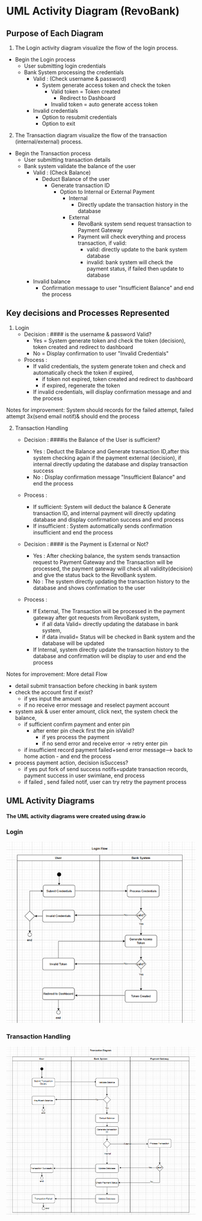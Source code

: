 <!-- [![Review Assignment Due Date](https://classroom.github.com/assets/deadline-readme-button-22041afd0340ce965d47ae6ef1cefeee28c7c493a6346c4f15d667ab976d596c.svg)](https://classroom.github.com/a/OEA-wQat) -->


# UML Activity Diagram (RevoBank)
## Purpose of Each Diagram

1. The Login activity diagram visualize the flow of the login process.
- Begin the Login process   
   - User submitting login credentials
   - Bank System processing the credentials 
     - Valid : (Check username & password)
        - System generate access token and check the token
            - Valid token = Token created
                - Redirect to Dashboard
            - Invalid token = auto generate access token
     - Invalid credentials
        - Option to resubmit credentials
        - Option to exit

2. The Transaction diagram visualize the flow of the transaction (internal/external) process.
- Begin the Transaction process   
   - User submitting transaction details
   - Bank system validate the balance of the user
     - Valid : (Check Balance)
        - Deduct Balance of the user
            - Generate transaction ID
                - Option to Internal or External Payment
                  - Internal
                    - Directly update the transaction history in the database
                  - External
                    - RevoBank system send request transaction to Payment Gateway
                    - Payment will check everything and process transaction, if valid:
                        - valid: directly update to the bank system database
                        - invalid: bank system will check the payment status, if failed then update to database
     - Invalid balance
        - Confirmation message to user "Insufficient Balance" and end the process


## Key decisions and Processes Represented 
1. Login 
    - Decision : #### is the username & password Valid?
        -   Yes = System generate token and check the token (decision), token created and redirect to dashboard
        - No = Display confirmation to user "Invalid Credentials" 
    - Process :
        - If valid credentials, the system generate token and check and automatically check the token if expired, 
            - if token not expired, token created and redirect to dashboard
            - if expired, regenerate the token
        - If invalid credentials, will display confirmation message and and the process

Notes for improvement: System should records for the failed attempt, failed attempt 3x(send email notif)& should end the process

2. Transaction Handling
    - Decision : ####is the Balance of the User is sufficient?
        -   Yes : Deduct the Balance and Generate transaction ID,after this system checking again if the payment external (decision), if internal directly updating the database and display transaction success
        -   No : Display confirmation message "Insufficient Balance" and end the process
    - Process :
        - If sufficient: System will deduct the balance & Generate transaction ID, and internal payment will directly updating database and display confirmation success and end process
        - If insufficient : System automatically sends confirmation insufficient and end the process


    - Decision : #### is the Payment is External or Not?
        -   Yes : After checking balance, the system sends transaction request to Payment Gateway and the Transaction will be processed, the payment gateway will check all validity(decision) and give the status back to the RevoBank system.
        -   No : The system directly updating the transaction history to the database and shows confirmation to the user 

    - Process :
        - If External, The Transaction will be processed in the payment gateway after got requests from RevoBank system, 
            - if all data Valid= directly updating the database in bank system, 
            - if data invalid= Status will be checked in Bank system and the database will be updated
        - If Internal, system directly update the transaction history to the database and confirmation will be display to user and end the process

Notes for improvement:
More detail Flow 
- detail submit transaction before checking in bank system
- check the account first if exist?
    - if yes input the amount 
    - if no receive error message and reselect payment account
- system ask & user enter amount, click next, the system check the balance, 
    - if sufficient confirm payment and enter pin  
        - after enter pin check first the pin isValid?
            - if yes process the payment
            - if no send error and receive error -> retry enter pin
    - if insufficient record payment failed+send error message--> back to home action - and end the process
- process payment action, decision isSuccess?
    - if yes put fork of send success notifs+update transaction records, payment success in user swimlane, end process
    - if failed , send failed notif, user can try retry the payment process

## UML Activity Diagrams
#### The UML activity diagrams were created using draw.io

<!-- ### Registration 
![Registration](./assets/images/registrationdiagram.png) -->

### Login 
![Login](./assets/images/logindiagram.png)

### Transaction Handling 
![Transaction](./assets/images/transactiondiagram.png)

